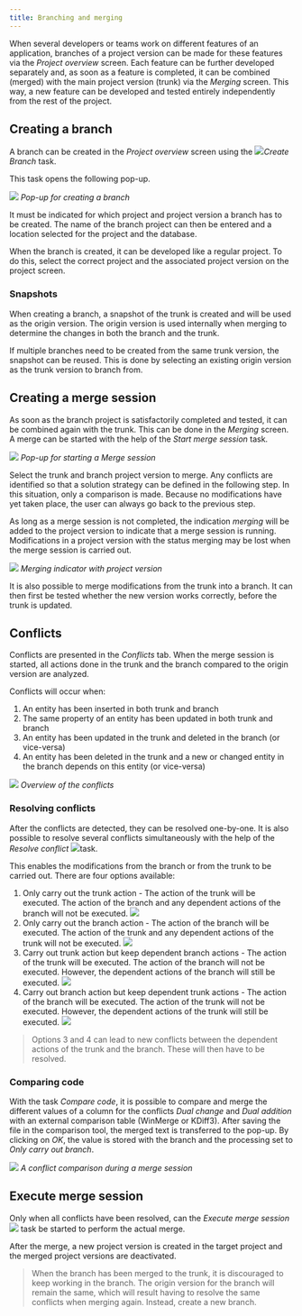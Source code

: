 ```yaml
---
title: Branching and merging
---
```


When several developers or teams work on different features of an application, branches of a project version can be made for these features via the *Project overview* screen. Each feature can be further developed separately and, as soon as a feature is completed, it can be combined (merged) with the main project version (trunk) via the *Merging* screen. This way, a new feature can be developed and tested entirely independently from the rest of the project.

## Creating a branch

A branch can be created in the *Project overview* screen using the ![](assets/sf/image38.png)*Create Branch* task.

This task opens the following pop-up.

![](assets/sf/image39_2018_3.png)
*Pop-up for creating a branch*

It must be indicated for which project and project version a branch has to be created. The name of the branch project can then be entered and a location selected for the project and the database.

When the branch is created, it can be developed like a regular project. To do this, select the correct project and the associated project version on the project screen.

### Snapshots

When creating a branch, a snapshot of the trunk is created and will be used as the origin version. The origin version is used internally when merging to determine the changes in both the branch and the trunk.

If multiple branches need to be created from the same trunk version, the snapshot can be reused. This is done by selecting an existing origin version as the trunk version to branch from.

## Creating a merge session

As soon as the branch project is satisfactorily completed and tested, it can be combined again with the trunk. This can be done in the *Merging* screen. A merge can be started with the help of the *Start merge session* task.

![](assets/sf/image41_2018_3.png)
*Pop-up for starting a Merge session*

Select the trunk and branch project version to merge. Any conflicts are identified so that a solution strategy can be defined in the following step. In this situation, only a comparison is made. Because no modifications have yet taken place, the user can always go back to the previous step. 

As long as a merge session is not completed, the indication *merging* will be added to the project version to indicate that a merge session is running. Modifications in a project version with the status merging may be lost when the merge session is carried out.

![](assets/sf/image44_2018_3.png)
*Merging indicator with project version*

It is also possible to merge modifications from the trunk into a branch. It can then first be tested whether the new version works correctly, before the trunk is updated.

## Conflicts

Conflicts are presented in the *Conflicts* tab. When the merge session is started, all actions done in the trunk and the branch compared to the origin version are analyzed.

Conflicts will occur when:
1. An entity has been inserted in both trunk and branch
2. The same property of an entity has been updated in both trunk and branch
3. An entity has been updated in the trunk and deleted in the branch (or vice-versa)
4. An entity has been deleted in the trunk and a new or changed entity in the branch depends on this entity (or vice-versa)

![](assets/sf/image45_2018_3.png)
*Overview of the conflicts*

### Resolving conflicts

After the conflicts are detected, they can be resolved one-by-one. It is also possible to resolve several conflicts simultaneously with the help of the *Resolve conflict* ![](assets/sf/image46.png)task.

This enables the modifications from the branch or from the trunk to be carried out. There are four options available:

1. Only carry out the trunk action - The action of the trunk will be executed. The action of the branch and any dependent actions of the branch will not be executed.
   ![](assets/sf/image47.jpeg)
1. Only carry out the branch action - The action of the branch will be executed. The action of the trunk and any dependent actions of the trunk will not be executed.
   ![](assets/sf/image48.jpeg)
1. Carry out trunk action but keep dependent branch actions - The action of the trunk will be executed. The action of the branch will not be executed. However, the dependent actions of the branch will still be executed.
   ![](assets/sf/image49.jpeg)
1. Carry out branch action but keep dependent trunk actions - The action of the branch will be executed. The action of the trunk will not be executed. However, the dependent actions of the trunk will still be executed.
   ![](assets/sf/image50.jpeg)

> Options 3 and 4 can lead to new conflicts between the dependent actions of the trunk and the branch. These will then have to be resolved.

### Comparing code

With the task *Compare code*, it is possible to compare and merge the different values of a column for the conflicts *Dual change* and *Dual addition* with an external comparison table (WinMerge or KDiff3). After saving the file in the comparison tool, the merged text is transferred to the pop-up. By clicking on *OK*, the value is stored with the branch and the processing set to *Only carry out branch*.

![](assets/sf/image51_2018_3.png)
*A conflict comparison during a merge session*

## Execute merge session

Only when all conflicts have been resolved, can the *Execute merge session* ![](assets/sf/image43.png) task be started to perform the actual merge.

After the merge, a new project version is created in the target project and the merged project versions are deactivated.

> When the branch has been merged to the trunk, it is discouraged to keep working in the branch. The origin version for the branch will remain the same, which will result having to resolve the same conflicts when merging again. Instead, create a new branch.